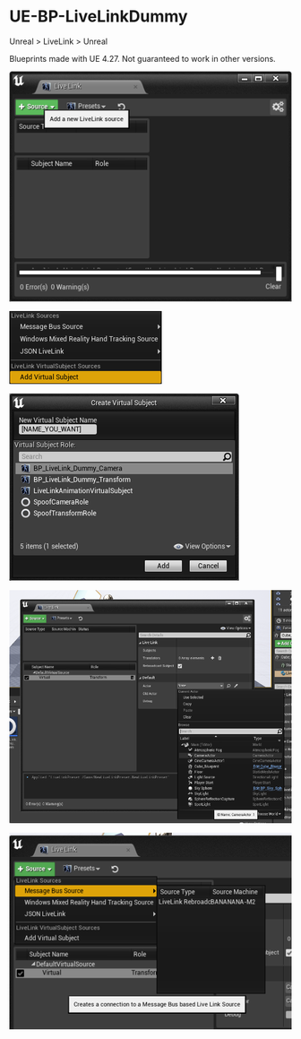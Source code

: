 # UE-BP-LiveLinkDummy
Unreal > LiveLink > Unreal

Blueprints made with UE 4.27. Not guaranteed to work in other versions.

![](images/00.png)

![](images/01.png)

![](images/02.png)

![](images/03.png)

![](images/04.png)